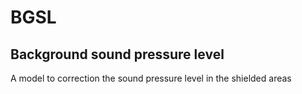 BGSL
====

Background sound pressure level
---

A model to correction the sound pressure level in the shielded areas
